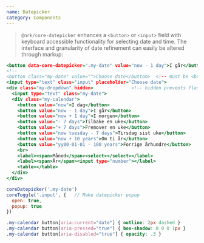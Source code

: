 ```yaml
---
name: Datepicker
category: Components
---
```


> `@nrk/core-datepicker` enhances a `<button>` or `<input>` field with keyboard accessible functionality for selecting date and time. The interface and granularity of date refinement can easily be altered through markup:

```datepicker.html
<button data-core-datepicker=".my-date" value="now - 1 day">I går</button>
<!--
<button class="my-date" value="">Choose date</button>  <!-- must be <button> or <input> -->
<input type="text" class="input" placeholder="Choose date">
<div class="my-dropdown" hidden>              <!-- hidden prevents flash of unstyled content -->
  <input type="text" class="my-date">
  <div class="my-calendar">
    <button value="now">I dag</button>
    <button value="now - 1 day">I går</button>
    <button value="now + 1 day">I morgen</button>
    <button value="- 7 days">Tilbake en uke</button>
    <button value="+ 7 days">Fremover en uke</button>
    <button value="now tuesday - 7 days">Tirsdag sist uke</button>
    <button value="now + 10 years">Om ti år</button>
    <button value="yy00-01-01 - 100 years">Forrige århundre</button>
    <br>
    <label><span>Måned</span><select></select></label>
    <label><span>År</span><input type="number"></label>
    <table></table>
  </div>
</div>
```
```datepicker.js
coreDatepicker('.my-date')
coreToggle('.input', {   // Make datepicker popup
  open: true,
  popup: true
})
```
```datepicker.css
.my-calendar button[aria-current="date"] { outline: 2px dashed }
.my-calendar button[aria-pressed="true"] { box-shadow: 0 0 0 1px }
.my-calendar button[aria-disabled="true"] { opacity: .3 }
```
